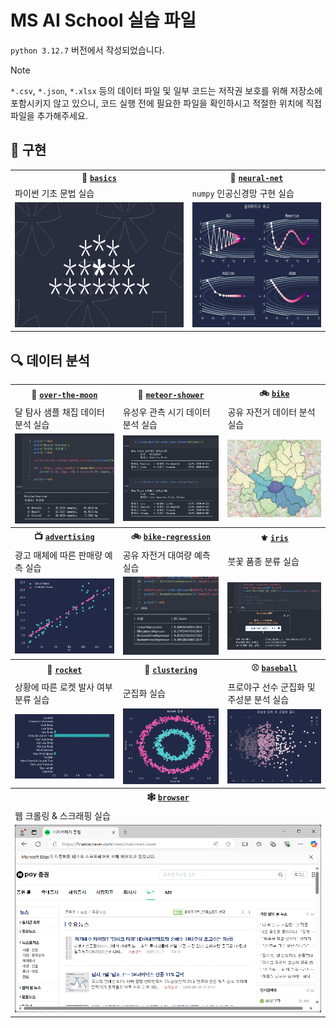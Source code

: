 # MS AI School 실습 파일

`python 3.12.7` 버전에서 작성되었습니다.

> [!NOTE]
> `*.csv`, `*.json`, `*.xlsx` 등의 데이터 파일 및 일부 코드는 저작권 보호를 위해 저장소에 포함시키지 않고 있으니, 코드 실행 전에 필요한 파일을 확인하시고 적절한 위치에 직접 파일을 추가해주세요.

## 🔩 구현

<table>
    <!-- 1행 -->
    <tr>
        <th>🐍 <a href="basics/"><code>basics</code></a></th>
        <th>🧵 <a href="neural-net/"><code>neural-net</code></a></th>
    </tr>
    <tr>
        <td>파이썬 기초 문법 실습</td>
        <td><code>numpy</code> 인공신경망 구현 실습</td>
    </tr>
    <tr>
        <td><img height="200" src="resources/basics.png"></img></td>
        <td><img height="200"src="resources/neural-net2.png?"></img></td>
    </tr>
</table>

## 🔍 데이터 분석
<table>
    <!-- 2행 -->
    <tr>
        <th>🌙 <a href="over-the-moon/"><code>over-the-moon</code></a></th>
        <th>🌠 <a href="meteor-shower/"><code>meteor-shower</code></a></th>
        <th>🚲 <a href="bike"><code>bike</code></a></th>
    </tr>
    </tr>
    <tr>
        <td>달 탐사 샘플 채집 데이터 분석 실습</td>
        <td>유성우 관측 시기 데이터 분석 실습</td>
        <td>공유 자전거 데이터 분석 실습</td>
    </tr>
    <tr>
        <td><img src="resources/over-the-moon2.png"></img></td>
        <td><img src="resources/meteor-shower2.png"></img></td>
        <td><img src="resources/bike.png"></img></td>
    </tr>
    <!-- 3행 -->
    <tr>
        <th>📺 <a href="advertising/"><code>advertising</code></a></th>
        <th>🚲 <a href="bike-regression/"><code>bike-regression</code></a></th>
        <th>⚜️ <a href="iris/"><code>iris</code></a></th>
    </tr>
    </tr>
    <tr>
        <td>광고 매체에 따른 판매량 예측 실습</td>
        <td>공유 자전거 대여량 예측 실습</td>
        <td>붓꽃 품종 분류 실습</td>
    </tr>
    <tr>
        <td><img src="resources/advertising2.png"></img></td>
        <td><img src="resources/bike-regression2.png"></img></td>
        <td><img src="resources/iris2.png"></img></td>
    </tr>
    <!-- 4행 -->
    <tr>
        <th>🚀 <a href="rocket/"><code>rocket</code></a></th>
        <th>🍇 <a href="clustering/"><code>clustering</code></a></th>
        <th>⚾ <a href="baseball/"><code>baseball</code></a></th>
    </tr>
    </tr>
    <tr>
        <td>상황에 따른 로켓 발사 여부 분류 실습</td>
        <td>군집화 실습</td>
        <td>프로야구 선수 군집화 및 주성분 분석 실습</td>
    </tr>
    <tr>
        <td><img src="resources/rocket2.png"></img></td>
        <td><img src="resources/clustering2.png"></img></td>
        <td><img src="resources/baseball2.png"></img></td>
    </tr>
    <!-- 5행 -->
    <tr>
        <th colspan=999>🕸️ <a href="browser/"><code>browser</code></a></th>
    </tr>
    </tr>
    <tr>
        <td colspan=999>웹 크롤링 & 스크래핑 실습</td>
    </tr>
    <tr>
        <td colspan=999><img src="resources/brower.png"></img></td>
    </tr>
</table>
